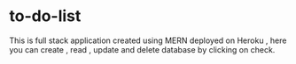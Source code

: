 # to-do-list
 This is full stack application created using MERN  deployed on Heroku , here you can create , read , update and delete database by clicking on check.
